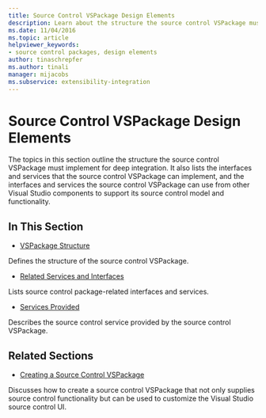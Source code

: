 ```yaml
---
title: Source Control VSPackage Design Elements
description: Learn about the structure the source control VSPackage must implement and the interfaces and services that the source control VSPackage can implement.
ms.date: 11/04/2016
ms.topic: article
helpviewer_keywords:
- source control packages, design elements
author: tinaschrepfer
ms.author: tinali
manager: mijacobs
ms.subservice: extensibility-integration
---
```

# Source Control VSPackage Design Elements

The topics in this section outline the structure the source control VSPackage must implement for deep integration. It also lists the interfaces and services that the source control VSPackage can implement, and the interfaces and services the source control VSPackage can use from other Visual Studio components to support its source control model and functionality.

## In This Section
- [VSPackage Structure](../../extensibility/internals/vspackage-structure-source-control-vspackage.md)

 Defines the structure of the source control VSPackage.

- [Related Services and Interfaces](../../extensibility/internals/related-services-and-interfaces-source-control-vspackage.md)

 Lists source control package-related interfaces and services.

- [Services Provided](../../extensibility/internals/services-provided-source-control-vspackage.md)

 Describes the source control service provided by the source control VSPackage.

## Related Sections
- [Creating a Source Control VSPackage](../../extensibility/internals/creating-a-source-control-vspackage.md)

 Discusses how to create a source control VSPackage that not only supplies source control functionality but can be used to customize the Visual Studio source control UI.
